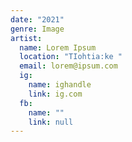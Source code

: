 ```yaml
---
date: "2021"
genre: Image
artist:
  name: Lorem Ipsum
  location: "TIohtia:ke "
  email: lorem@ipsum.com
  ig:
    name: ighandle
    link: ig.com
  fb:
    name: ""
    link: null
---
```

